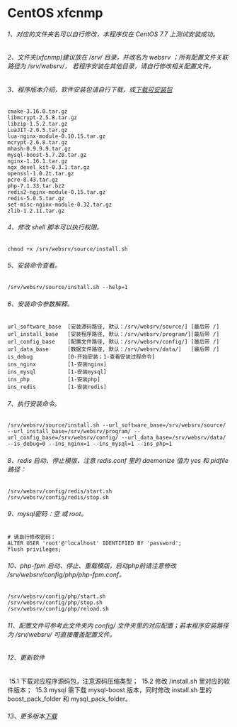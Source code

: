 # CentOS xfcnmp

###### 1、对应的文件夹名可以自行修改，本程序仅在 CentOS 7.7 上测试安装成功。

###### 2、文件夹(xfcnmp)建议放在 /srv/ 目录，并改名为 websrv ；所有配置文件关联路径为 /srv/websrv/， 若程序安装在其他目录，请自行修改相关配置文件。

###### 3、程序版本介绍，软件安装包请自行下载，或[下载可安装包](https://pan.baidu.com/s/1i5PA2yT)

```shell
cmake-3.16.0.tar.gz
libmcrypt-2.5.8.tar.gz
libzip-1.5.2.tar.gz
LuaJIT-2.0.5.tar.gz
lua-nginx-module-0.10.15.tar.gz
mcrypt-2.6.8.tar.gz
mhash-0.9.9.9.tar.gz
mysql-boost-5.7.28.tar.gz
nginx-1.16.1.tar.gz
ngx_devel_kit-0.3.1.tar.gz
openssl-1.0.2t.tar.gz
pcre-8.43.tar.gz
php-7.1.33.tar.bz2
redis2-nginx-module-0.15.tar.gz
redis-5.0.5.tar.gz
set-misc-nginx-module-0.32.tar.gz
zlib-1.2.11.tar.gz
```

###### 4、修改 shell 脚本可以执行权限。
```shell
chmod +x /srv/websrv/source/install.sh
```
###### 5、安装命令查看。

```shell
/srv/websrv/source/install.sh --help=1
```

###### 6、安装命令参数解释。

```shell
url_software_base  [安装源码路径, 默认：/srv/websrv/source/] [最后带 /]
url_install_base   [安装程序路径, 默认：/srv/websrv/program/][最后带 /]
url_config_base    [配置文件路径, 默认：/srv/websrv/config/] [最后带 /]
url_data_base      [数据文件路径, 默认：/srv/websrv/data/]   [最后带 /]
is_debug           [0-开始安装；1-查看安装过程命令]
ins_nginx          [1-安装nginx]
ins_mysql          [1-安装mysql]
ins_php            [1-安装php]
ins_redis          [1-安装redis]
```

###### 7、执行安装命令。
   ```shell
/srv/websrv/source/install.sh --url_software_base=/srv/websrv/source/ --url_install_base=/srv/websrv/program/ --url_config_base=/srv/websrv/config/ --url_data_base=/srv/websrv/data/ --is_debug=0 --ins_nginx=1 --ins_mysql=1 --ins_php=1
   ```

###### 8、redis 启动、停止模版，注意 redis.conf 里的 daemonize 值为 yes 和 pidfile 路径：
   ```
/srv/websrv/config/redis/start.sh
/srv/websrv/config/redis/stop.sh
   ```

###### 9、mysql密码：空 或 root。

```shell
# 请自行修改密码：
ALTER USER 'root'@'localhost' IDENTIFIED BY 'password';
flush privileges;
```

###### 10、php-fpm 启动、停止、重载模版，启动php前请注意修改 /srv/websrv/config/php/php-fpm.conf。

```shell
/srv/websrv/config/php/start.sh
/srv/websrv/config/php/stop.sh
/srv/websrv/config/php/reload.sh
```

###### 11、配置文件可参考此文件夹内 config/ 文件夹里的对应配置；若本程序安装路径为 /srv/websrv/ 可直接覆盖配置文件。

###### 12、更新软件
​    15.1 下载对应程序源码包，注意源码压缩类型；
​    15.2 修改 /install.sh 里对应的软件版本；
​    15.3 mysql 需下载 mysql-boost 版本，同时修改 install.sh 里的 boost_pack_folder 和 mysql_pack_folder。

###### 13、更多版本[下载](https://pan.baidu.com/s/1i5PA2yT)

